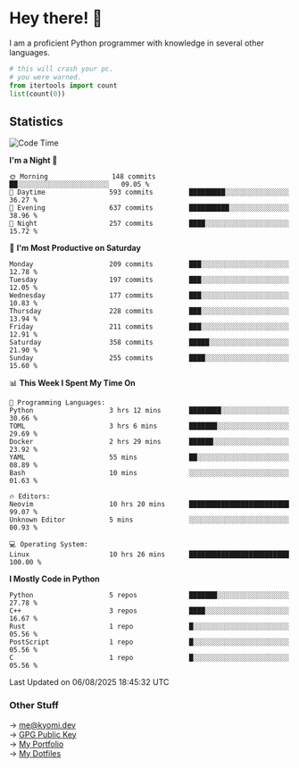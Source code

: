 # Hey there! 👋

I am a proficient Python programmer with knowledge in several other languages.

```py
# this will crash your pc.
# you were warned.
from itertools import count
list(count(0))
```

## Statistics
<!--START_SECTION:waka-->
![Code Time](http://img.shields.io/badge/Code%20Time-1%2C861%20hrs%2041%20mins-blue)

**I'm a Night 🦉** 

```text
🌞 Morning                148 commits         ██░░░░░░░░░░░░░░░░░░░░░░░   09.05 % 
🌆 Daytime                593 commits         █████████░░░░░░░░░░░░░░░░   36.27 % 
🌃 Evening                637 commits         ██████████░░░░░░░░░░░░░░░   38.96 % 
🌙 Night                  257 commits         ████░░░░░░░░░░░░░░░░░░░░░   15.72 % 
```
📅 **I'm Most Productive on Saturday** 

```text
Monday                   209 commits         ███░░░░░░░░░░░░░░░░░░░░░░   12.78 % 
Tuesday                  197 commits         ███░░░░░░░░░░░░░░░░░░░░░░   12.05 % 
Wednesday                177 commits         ███░░░░░░░░░░░░░░░░░░░░░░   10.83 % 
Thursday                 228 commits         ███░░░░░░░░░░░░░░░░░░░░░░   13.94 % 
Friday                   211 commits         ███░░░░░░░░░░░░░░░░░░░░░░   12.91 % 
Saturday                 358 commits         █████░░░░░░░░░░░░░░░░░░░░   21.90 % 
Sunday                   255 commits         ████░░░░░░░░░░░░░░░░░░░░░   15.60 % 
```


📊 **This Week I Spent My Time On** 

```text
💬 Programming Languages: 
Python                   3 hrs 12 mins       ████████░░░░░░░░░░░░░░░░░   30.66 % 
TOML                     3 hrs 6 mins        ███████░░░░░░░░░░░░░░░░░░   29.69 % 
Docker                   2 hrs 29 mins       ██████░░░░░░░░░░░░░░░░░░░   23.92 % 
YAML                     55 mins             ██░░░░░░░░░░░░░░░░░░░░░░░   08.89 % 
Bash                     10 mins             ░░░░░░░░░░░░░░░░░░░░░░░░░   01.63 % 

🔥 Editors: 
Neovim                   10 hrs 20 mins      █████████████████████████   99.07 % 
Unknown Editor           5 mins              ░░░░░░░░░░░░░░░░░░░░░░░░░   00.93 % 

💻 Operating System: 
Linux                    10 hrs 26 mins      █████████████████████████   100.00 % 
```

**I Mostly Code in Python** 

```text
Python                   5 repos             ███████░░░░░░░░░░░░░░░░░░   27.78 % 
C++                      3 repos             ████░░░░░░░░░░░░░░░░░░░░░   16.67 % 
Rust                     1 repo              █░░░░░░░░░░░░░░░░░░░░░░░░   05.56 % 
PostScript               1 repo              █░░░░░░░░░░░░░░░░░░░░░░░░   05.56 % 
C                        1 repo              █░░░░░░░░░░░░░░░░░░░░░░░░   05.56 % 
```




 Last Updated on 06/08/2025 18:45:32 UTC
<!--END_SECTION:waka-->

### Other Stuff

→ [me@kyomi.dev](mailto:me@kyomi.dev)\
→ [GPG Public Key](https://github.com/bitterteriyaki.gpg)\
→ [My Portfolio](https://kyomi.dev)\
→ [My Dotfiles](https://github.com/bitterteriyaki/dotfiles)

